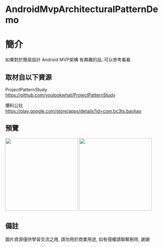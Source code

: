 # AndroidMvpArchitecturalPatternDemo

簡介
==================================
如果對於簡易設計 Android MVP架構 有興趣的話, 可以參考看看                                   

取材自以下資源
--------
ProjectPatternStudy                    
https://github.com/youlookwhat/ProjectPatternStudy                                                     
                  
爆料公社                                        
https://play.google.com/store/apps/details?id=com.bc3ts.baoliao
                  
預覽
--------
<p align="left">
  <img src="https://i.imgur.com/k9z7mmD.png" width="230"/>
  <img src="https://i.imgur.com/o9Us4Vm.png" width="230"/>
</p> 

備註
--------
圖片資源僅供學習交流之用, 請勿用於商業用途, 如有侵權請聯繫刪除, 謝謝
